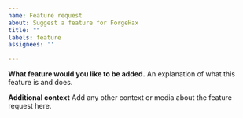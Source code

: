```yaml
---
name: Feature request
about: Suggest a feature for ForgeHax
title: ""
labels: feature
assignees: ''

---
```


**What feature would you like to be added.**
An explanation of what this feature is and does.

**Additional context**
Add any other context or media about the feature request here.
